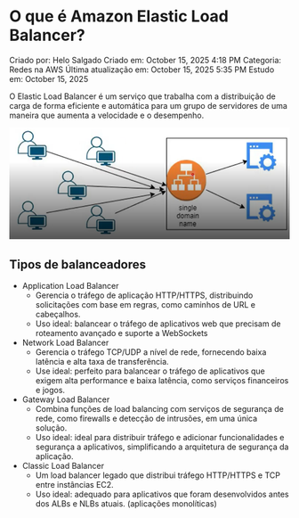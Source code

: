 # O que é Amazon Elastic Load Balancer?

Criado por: Helo Salgado
Criado em: October 15, 2025 4:18 PM
Categoria: Redes na AWS
Última atualização em: October 15, 2025 5:35 PM
Estudo em: October 15, 2025

O Elastic Load Balancer é um serviço que trabalha com a distribuição de carga de forma eficiente e automática para um grupo de servidores de uma maneira que aumenta a velocidade e o desempenho.

![image.png](image.png)

## Tipos de balanceadores

- Application Load Balancer
    - Gerencia o tráfego de aplicação HTTP/HTTPS, distribuindo solicitações com base em regras, como caminhos de URL e cabeçalhos.
    - Uso ideal: balancear o tráfego de aplicativos web que precisam de roteamento avançado e suporte a WebSockets
- Network Load Balancer
    - Gerencia o tráfego TCP/UDP a nível de rede, fornecendo baixa latência e alta taxa de transferência.
    - Use ideal: perfeito para balancear o tráfego de aplicativos que exigem alta performance e baixa latência, como serviços financeiros e jogos.
- Gateway Load Balancer
    - Combina funções de load balancing com serviços de segurança de rede, como firewalls e detecção de intrusões, em uma única solução.
    - Uso ideal: ideal para distribuir tráfego e adicionar funcionalidades e segurança a aplicativos, simplificando a arquitetura de segurança da aplicação.
- Classic Load Balancer
    - Um load balancer legado que distribui tráfego HTTP/HTTPS e TCP entre instâncias EC2.
    - Uso ideal: adequado para aplicativos que foram desenvolvidos antes dos ALBs e NLBs atuais. (aplicações monolíticas)